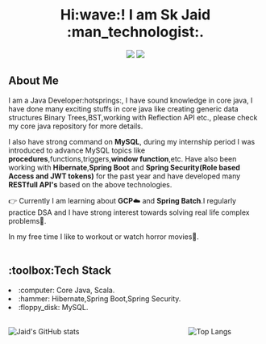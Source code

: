 <h1 align="center">Hi:wave:! I am Sk Jaid :man_technologist:.</h1>
<p align="center">
<a href="https://www.linkedin.com/in/sk-jaid-800230193/"><img src="https://img.shields.io/badge/linkedin%20-%230077B5.svg?&style=for-the-badge&logo=linkedin&logoColor=white"/></a>
<a href="https://leetcode.com/JJ_programmer/"><img src="https://camo.githubusercontent.com/9009e098c2603c3e657e7f1754da9a88ba7ca17cbbc95abbac4257b26ec6ff8a/68747470733a2f2f696d672e736869656c64732e696f2f62616467652f2d4c656574436f64652d4646413131363f7374796c653d666f722d7468652d6261646765266c6f676f3d4c656574436f6465266c6f676f436f6c6f723d626c61636b"></a>
</p>

<h2>About Me</h2>
<p> I am a Java Developer:hotsprings:, I have sound knowledge in core java, I have done many exciting stuffs in core java like creating generic data structures Binary Trees,BST,working with Reflection API etc., please check my core java repository for more details.<br/>

I also have strong command on **MySQL**, during my internship period I was introduced to advance MySQL topics like **procedures**,functions,triggers,**window function**,etc.
Have also been working with **Hibernate**,**Spring Boot** and **Spring Security(Role based Access and JWT tokens)** for the past year and have developed many **RESTfull API's** based on the above technologies.<br/>

:point_right: Currently I am learning about **GCP**:cloud: and **Spring Batch**.I regularly practice DSA and I have strong interest towards solving real life complex problems:zany_face:.<br/>
  
In my free time I like to workout or watch horror movies:ghost:.<br/>
  <br/>
</p>
  <h2>:toolbox:Tech Stack</h2>
  <li>:computer: Core Java, Scala.</li>
  <li>:hammer: Hibernate,Spring Boot,Spring Security.</li>
  <li>:floppy_disk: MySQL.</li>
  
  <br/>
  
  
  ![Jaid's GitHub stats](https://github-readme-stats.vercel.app/api?username=ProgrammerJaid&show_icons=true&theme=city_lights)&nbsp;&nbsp;&nbsp;&nbsp;&nbsp;&nbsp;&nbsp;&nbsp;&nbsp;&nbsp;&nbsp;&nbsp;&nbsp;&nbsp;&nbsp;&nbsp;&nbsp;&nbsp;&nbsp;&nbsp;&nbsp;&nbsp;&nbsp;&nbsp;&nbsp;&nbsp;&nbsp;&nbsp;&nbsp;&nbsp;&nbsp;&nbsp;&nbsp;&nbsp;&nbsp;&nbsp;&nbsp;&nbsp;&nbsp;&nbsp;&nbsp;&nbsp;&nbsp;&nbsp;&nbsp;&nbsp;&nbsp;&nbsp;&nbsp;&nbsp;&nbsp;&nbsp;&nbsp;&nbsp;
  ![Top Langs](https://github-readme-stats.vercel.app/api/top-langs/?username=ProgrammerJaid&theme=city_lights)
